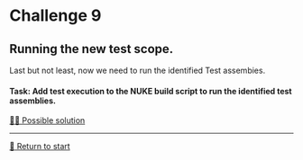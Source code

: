 # Challenge 9

## Running the new test scope.

Last but not least, now we need to run the identified Test assembies.

#### Task: Add test execution to the NUKE build script to run the identified test assemblies.

[🕵️‍♀ Possible solution](./Solutions/challenge9.md)

---------------------------------------
[🚦 Return to start](./start.md)